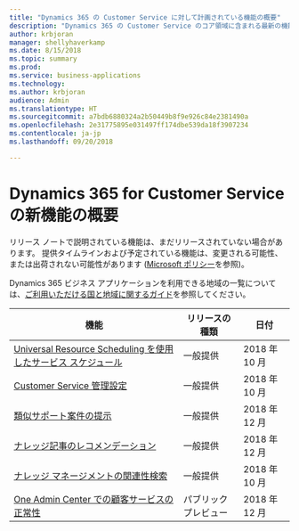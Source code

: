 ```yaml
---
title: "Dynamics 365 の Customer Service に対して計画されている機能の概要"
description: "Dynamics 365 の Customer Service のコア領域に含まれる最新の機能とエンゲージメントについて簡単に確認します。"
author: krbjoran
manager: shellyhaverkamp
ms.date: 8/15/2018
ms.topic: summary
ms.prod: 
ms.service: business-applications
ms.technology: 
ms.author: krbjoran
audience: Admin
ms.translationtype: HT
ms.sourcegitcommit: a7bdb6880324a2b50449b8f9e926c84e2381490a
ms.openlocfilehash: 2e31775895e031497ff174dbe539da18f3907234
ms.contentlocale: ja-jp
ms.lasthandoff: 09/20/2018

---
```

#  <a name="summary-of-whats-new-in-dynamics-365-for-customer-service"></a>Dynamics 365 for Customer Service の新機能の概要

リリース ノートで説明されている機能は、まだリリースされていない場合があります。 提供タイムラインおよび予定されている機能は、変更される可能性、または出荷されない可能性があります ([Microsoft ポリシー](https://go.microsoft.com/fwlink/p/?linkid=2007332)を参照)。

Dynamics 365 ビジネス アプリケーションを利用できる地域の一覧については、[ご利用いただける国と地域に関するガイド](https://aka.ms/dynamics_365_international_availability_deck)を参照してください。


| 機能                                                                                               | リリースの種類   | 日付 |
|-------------------------------------------------------------------------------------------------------|----------------|----------------------|
| [Universal Resource Scheduling を使用したサービス スケジュール](service-scheduling-powered-by-urs.md) | 一般提供             | 2018 年 10 月          |
| [Customer Service 管理設定](customer-service-admin-settings.md)                               | 一般提供             | 2018 年 10 月          |
| [類似サポート案件の提示](suggest-similar-cases.md)                                                   | 一般提供             | 2018 年 12 月          |
| [ナレッジ記事のレコメンデーション](knowledge-article-recommendation.md)                             | 一般提供             | 2018 年 12 月          |
| [ナレッジ マネージメントの関連性検索](relevance-search-for-knowledge-management.md)           | 一般提供             | 2018 年 10 月          |
| [One Admin Center での顧客サービスの正常性](customer-service-health-in-admin-center.md)           | パブリック プレビュー | 2018 年 12 月         |

